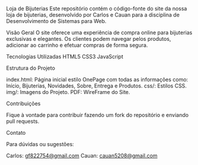 Loja de Bijuterias
Este repositório contém o código-fonte do site da nossa loja de bijuterias, desenvolvido por Carlos e Cauan para a disciplina de Desenvolvimento de Sistemas para Web.

Visão Geral
O site oferece uma experiência de compra online para bijuterias exclusivas e elegantes. Os clientes podem navegar pelos produtos, adicionar ao carrinho e efetuar compras de forma segura.

Tecnologias Utilizadas
HTML5
CSS3
JavaScript

Estrutura do Projeto

index.html: Página inicial estilo OnePage com todas as informações como: Início, Bijuterias, Novidades, Sobre, Entrega e Produtos.
css/: Estilos CSS.
img/: Imagens do Projeto.
PDF: WireFrame do Site.

Contribuições

Fique à vontade para contribuir fazendo um fork do repositório e enviando pull requests.

Contato

Para dúvidas ou sugestões:

Carlos: gf822754@gmail.com
Cauan: cauan5208@gmail.com
